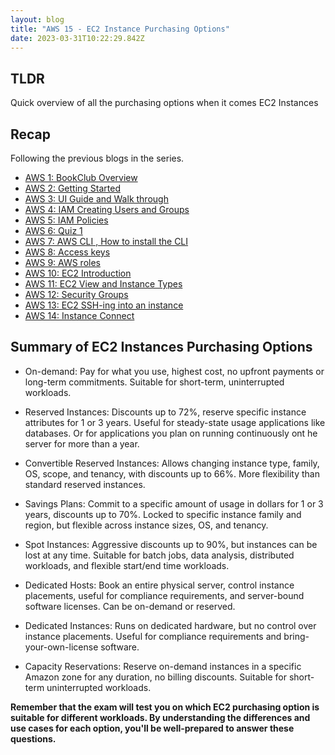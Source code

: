 ```yaml
---
layout: blog
title: "AWS 15 - EC2 Instance Purchasing Options"
date: 2023-03-31T10:22:29.842Z
---
```


## TLDR

Quick overview of all the purchasing options when it comes EC2 Instances

## Recap

Following the previous blogs in the series.

- [AWS 1: BookClub Overview](https://magicishaqblog.netlify.app/aws/)
- [AWS 2: Getting Started](https://magicishaqblog.netlify.app/2023-01-23-aws-2-getting-started/)
- [AWS 3: UI Guide and Walk through](https://magicishaqblog.netlify.app/2023-01-27-aws-3-UI-guide-and-walkthrough)
- [AWS 4: IAM Creating Users and Groups](https://magicishaqblog.netlify.app/2023-01-28-aws-4-IAM)
- [AWS 5: IAM Policies](https://magicishaqblog.netlify.app/2023-02-03-aws-5-IAM-polices)
- [AWS 6: Quiz 1 ](https://magicishaqblog.netlify.app/aws-quiz-one)
- [AWS 7: AWS CLI , How to install the CLI](https://magicishaqblog.netlify.app/2023-10-03-aws-7-cli)
- [AWS 8: Access keys](https://magicishaqblog.netlify.app/2023-10-03-aws-8-access-keys)
- [AWS 9: AWS roles](https://magicishaqblog.netlify.app/2023-02-17-aws-9-roles)
- [AWS 10: EC2 Introduction](https://magicishaqblog.netlify.app/2023-02-24-aws-10-EC2/)
- [AWS 11: EC2 View and Instance Types](https://magicishaqblog.netlify.app/2023-03-03-aws-11-EC2-View-and-instance-types)
- [AWS 12: Security Groups](https://magicishaqblog.netlify.app/2023-03-10-aws-12-security-groups)
- [AWS 13: EC2 SSH-ing into an instance](https://magicishaqblog.netlify.app/2023-03-17-aws-13-ssh)
- [AWS 14: Instance Connect](https://magicishaqblog.netlify.app/2023-03-24-aws-14-instance-connect)

## Summary of EC2 Instances Purchasing Options

- On-demand: Pay for what you use, highest cost, no upfront payments or long-term commitments. Suitable for short-term, uninterrupted workloads.

- Reserved Instances: Discounts up to 72%, reserve specific instance attributes for 1 or 3 years. Useful for steady-state usage applications like databases. Or for applications you plan on running continuously ont he server for more than a year.

- Convertible Reserved Instances: Allows changing instance type, family, OS, scope, and tenancy, with discounts up to 66%. More flexibility than standard reserved instances.

- Savings Plans: Commit to a specific amount of usage in dollars for 1 or 3 years, discounts up to 70%. Locked to specific instance family and region, but flexible across instance sizes, OS, and tenancy.

- Spot Instances: Aggressive discounts up to 90%, but instances can be lost at any time. Suitable for batch jobs, data analysis, distributed workloads, and flexible start/end time workloads.

- Dedicated Hosts: Book an entire physical server, control instance placements, useful for compliance requirements, and server-bound software licenses. Can be on-demand or reserved.

- Dedicated Instances: Runs on dedicated hardware, but no control over instance placements. Useful for compliance requirements and bring-your-own-license software.

- Capacity Reservations: Reserve on-demand instances in a specific Amazon zone for any duration, no billing discounts. Suitable for short-term uninterrupted workloads.

**Remember that the exam will test you on which EC2 purchasing option is suitable for different workloads. By understanding the differences and use cases for each option, you'll be well-prepared to answer these questions.**
